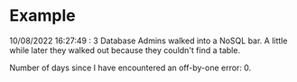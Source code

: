 # Example

<!-- replace-with-date starts -->
10/08/2022 16:27:49 : 3 Database Admins walked into a NoSQL bar. A little while later they walked out because they couldn't find a table.
<!-- replace-with-date ends -->

<!-- replace-with-joke starts -->
Number of days since I have encountered an off-by-one error: 0.
<!-- replace-with-joke ends -->